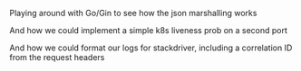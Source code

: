 Playing around with Go/Gin to see how the json marshalling works

And how we could implement a simple k8s liveness prob on a second port

And how we could format our logs for stackdriver, including a correlation ID from the request headers
